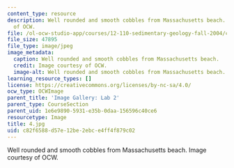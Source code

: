 ```yaml
---
content_type: resource
description: Well rounded and smooth cobbles from Massachusetts beach. Image courtesy
  of OCW.
file: /ol-ocw-studio-app/courses/12-110-sedimentary-geology-fall-2004/c82f6588d57e12be2ebce4ff4f879c02_4.jpg
file_size: 47895
file_type: image/jpeg
image_metadata:
  caption: Well rounded and smooth cobbles from Massachusetts beach.
  credit: Image courtesy of OCW.
  image-alt: Well rounded and smooth cobbles from Massachusetts beach.
learning_resource_types: []
license: https://creativecommons.org/licenses/by-nc-sa/4.0/
ocw_type: OCWImage
parent_title: 'Image Gallery: Lab 2'
parent_type: CourseSection
parent_uid: 1e6e9890-5931-e35b-0daa-156596c40ce6
resourcetype: Image
title: 4.jpg
uid: c82f6588-d57e-12be-2ebc-e4ff4f879c02
---
```

Well rounded and smooth cobbles from Massachusetts beach. Image courtesy of OCW.